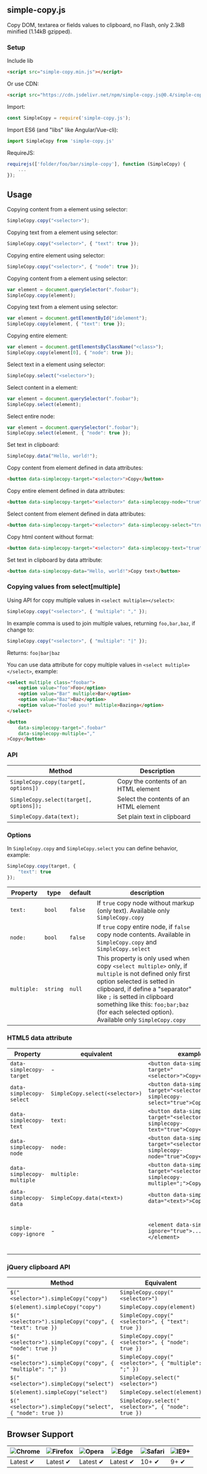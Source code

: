 ## simple-copy.js

Copy DOM, textarea or fields values to clipboard, no Flash, only 2.3kB minified (1.14kB gzipped).

### Setup

Include lib

```html
<script src="simple-copy.min.js"></script>
```

Or use CDN:

```html
<script src="https://cdn.jsdelivr.net/npm/simple-copy.js@0.4/simple-copy.min.js"></script>
```

Import:

```javascript
const SimpleCopy = require('simple-copy.js');
```

Import ES6 (and "libs" like Angular/Vue-cli):

```javascript
import SimpleCopy from 'simple-copy.js'
```

RequireJS:

```javascript
requirejs(['folder/foo/bar/simple-copy'], function (SimpleCopy) {
    ...
});
```

## Usage

Copying content from a element using selector:

```javascript
SimpleCopy.copy("<selector>");
```

Copying text from a element using selector:

```javascript
SimpleCopy.copy("<selector>", { "text": true });
```

Copying entire element using selector:

```javascript
SimpleCopy.copy("<selector>", { "node": true });
```

Copying content from a element using selector:

```javascript
var element = document.querySelector(".foobar");
SimpleCopy.copy(element);
```

Copying text from a element using selector:

```javascript
var element = document.getElementById("idelement");
SimpleCopy.copy(element, { "text": true });
```

Copying entire element:

```javascript
var element = document.getElementsByClassName("<class>");
SimpleCopy.copy(element[0], { "node": true });
```

Select text in a element using selector:

```javascript
SimpleCopy.select("<selector>");
```

Select content in a element:

```javascript
var element = document.querySelector(".foobar");
SimpleCopy.select(element);
```

Select entire node:

```javascript
var element = document.querySelector(".foobar");
SimpleCopy.select(element, { "node": true });
```

Set text in clipboard:

```javascript
SimpleCopy.data("Hello, world!");
```

Copy content from element defined in data attributes:

```html
<button data-simplecopy-target="<selector>">Copy</button>
```

Copy entire element defined in data attributes:

```html
<button data-simplecopy-target="<selector>" data-simplecopy-node="true">Copy</button>
```

Select content from element defined in data attributes:

```html
<button data-simplecopy-target="<selector>" data-simplecopy-select="true">Select text</button>
```

Copy html content without format:

```html
<button data-simplecopy-target="<selector>" data-simplecopy-text="true">Copy</button>
```

Set text in clipboard by data attribute:

```html
<button data-simplecopy-data="Hello, world!">Copy text</button>
```

### Copying values from select[multiple]

Using API for copy multiple values in `<select multiple></select>`:

```javascript
SimpleCopy.copy("<selector>", { "multiple": "," });
```

In example comma is used to join multiple values, returning `foo,bar,baz`, if change to:

```javascript
SimpleCopy.copy("<selector>", { "multiple": "|" });
```

Returns: `foo|bar|baz`

You can use data attribute for copy multiple values in `<select multiple></select>`, example:

```html
<select multiple class="foobar">
    <option value="foo">Foo</option>
    <option value="Bar" multiple>Bar</option>
    <option value="Baz">Baz</option>
    <option value="fooled you!" multiple>Bazinga</option>
</select>

<button
    data-simplecopy-target=".foobar"
    data-simplecopy-multiple=","
>Copy</button>
```

### API

Method | Description
--- | ---
`SimpleCopy.copy(target[, options])` | Copy the contents of an HTML element
`SimpleCopy.select(target[, options]);` | Select the contents of an HTML element
`SimpleCopy.data(text);` | Set plain text in clipboard

### Options

In `SimpleCopy.copy` and `SimpleCopy.select` you can define behavior, example:

```javascript
SimpleCopy.copy(target, {
    "text": true
});
```

Property | type | default | description
--- | --- | --- | ---
`text:` | `bool` | `false` | If `true` copy node without markup (only text). Available only `SimpleCopy.copy`
`node:` | `bool` | `false` | If `true` copy entire node, if `false` copy node contents. Available in `SimpleCopy.copy` and `SimpleCopy.select`
`multiple:` | `string` | `null` | This property is only used when copy `<select multiple>` only, if `multiple` is not defined only first option selected is setted in clipboard, if define a "separator" like `;` is setted in clipboard something like this: `foo;bar;baz` (for each selected option). Available only `SimpleCopy.copy`

### HTML5 data attribute

Property | equivalent | example | description
--- | --- | --- | ---
`data-simplecopy-target` | - | `<button data-simplecopy-target="<selector>">Copy</button>` | -
`data-simplecopy-select` | `SimpleCopy.select(<selector>)` | `<button data-simplecopy-target="<selector>" data-simplecopy-select="true">Copy</button>` | -
`data-simplecopy-text` | `text:` | `<button data-simplecopy-target="<selector>" data-simplecopy-text="true">Copy</button>` | -
`data-simplecopy-node` | `node:` | `<button data-simplecopy-target="<selector>" data-simplecopy-node="true">Copy</button>` | -
`data-simplecopy-multiple` | `multiple:` | `<button data-simplecopy-target="<selector>" data-simplecopy-multiple=";">Copy</button>` | -
`data-simplecopy-data` | `SimpleCopy.data(<text>)` | `<button data-simplecopy-data="<text>">Copy</button>` | -
`simple-copy-ignore` | - | `<element data-simplecopy-ignore="true">.....</element>` | Ignore element if parents elements has `data-simplecopy-text` or if uses `SimpleCopy.copy(target, { "text": true });`

### jQuery clipboard API

Method | Equivalent |
--- | ---
`$("<selector>").simpleCopy("copy")` | `SimpleCopy.copy("<selector>")`
`$(element).simpleCopy("copy")` | `SimpleCopy.copy(element)`
`$("<selector>").simpleCopy("copy", { "text": true })` | `SimpleCopy.copy("<selector>", { "text": true })`
`$("<selector>").simpleCopy("copy", { "node": true })` | `SimpleCopy.copy("<selector>", { "node": true })`
`$("<selector>").simpleCopy("copy", { "multiple": ";" })` | `SimpleCopy.copy("<selector>", { "multiple": ";" })`
`$("<selector>").simpleCopy("select")` | `SimpleCopy.select("<selector>")`
`$(element).simpleCopy("select")` | `SimpleCopy.select(element)`
`$("<selector>").simpleCopy("select", { "node": true })` | `SimpleCopy.select("<selector>", { "node": true })`

## Browser Support

![Chrome](https://raw.github.com/alrra/browser-logos/master/src/chrome/chrome_48x48.png) | ![Firefox](https://raw.github.com/alrra/browser-logos/master/src/firefox/firefox_48x48.png) | ![Opera](https://raw.github.com/alrra/browser-logos/master/src/opera/opera_48x48.png) | ![Edge](https://raw.github.com/alrra/browser-logos/master/src/edge/edge_48x48.png) | ![Safari](https://raw.github.com/alrra/browser-logos/master/src/safari/safari_48x48.png) | ![IE9+](https://raw.github.com/alrra/browser-logos/master/src/archive/internet-explorer_9-11/internet-explorer_9-11_48x48.png)
--- | --- | --- | --- | --- | ---
Latest ✔ | Latest ✔ | Latest ✔ | Latest ✔ | 10+ ✔ | 9+ ✔
